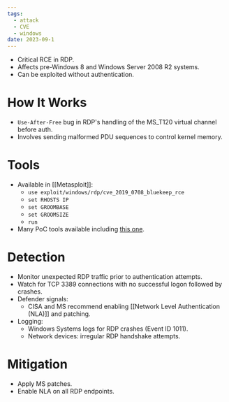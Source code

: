 ```yaml
---
tags:
  - attack
  - CVE
  - windows
date: 2023-09-1
---
```

- Critical RCE in RDP.
- Affects pre-Windows 8 and Windows Server 2008 R2 systems.
- Can be exploited without authentication.
# How It Works

- `Use-After-Free` bug in RDP's handling of the MS_T120 virtual channel before auth.
- Involves sending malformed PDU sequences to control kernel memory.
# Tools

- Available in [[Metasploit]]:
	- `use exploit/windows/rdp/cve_2019_0708_bluekeep_rce`
	- `set RHOSTS IP`
	- `set GROOMBASE`
	- `set GROOMSIZE`
	- `run`
- Many PoC tools available including [this one](https://github.com/Ekultek/BlueKeep/blob/master/bluekeep_poc.py).
# Detection

- Monitor unexpected RDP traffic prior to authentication attempts.
- Watch for TCP 3389 connections with no successful logon followed by crashes.
- Defender signals:
	- CISA and MS recommend enabling [[Network Level Authentication (NLA)]] and patching.
- Logging:
	- Windows Systems logs for RDP crashes (Event ID 1011).
	- Network devices: irregular RDP handshake attempts.
# Mitigation

- Apply MS patches.
- Enable NLA on all RDP endpoints.